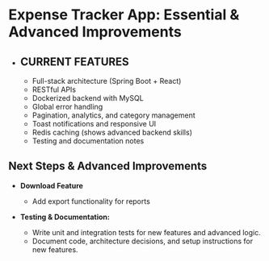 # Expense Tracker App: Essential & Advanced Improvements

- ## **CURRENT FEATURES**
    - Full-stack architecture (Spring Boot + React)
    - RESTful APIs
    - Dockerized backend with MySQL
    - Global error handling
    - Pagination, analytics, and category management
    - Toast notifications and responsive UI
    - Redis caching (shows advanced backend skills)
    - Testing and documentation notes

## Next Steps & Advanced Improvements
- **Download Feature**
  - Add export functionality for reports

- **Testing & Documentation:**
  - Write unit and integration tests for new features and advanced logic.
  - Document code, architecture decisions, and setup instructions for new features.